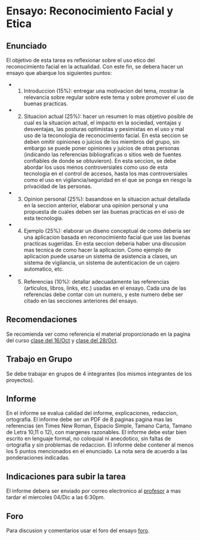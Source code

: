 # Ensayo: Reconocimiento Facial y Etica

## Enunciado
El objetivo de esta tarea es reflexionar sobre el uso etico del reconocimiento facial en la actualidad. Con este fin, se debera hacer un ensayo que abarque los siguientes puntos:

- 1. Introduccion (15%): entregar una motivacion del tema, mostrar la relevancia sobre regular sobre este tema y sobre promover el uso de buenas practicas.
- 2. Situacion actual (25%): hacer un resumen lo mas objetivo posible de cual es la situacion actual, el impacto en la sociedad, ventajas y desventajas, las posturas optimistas y pesimistas en el uso y mal uso de la teconologia de reconocimiento facial. En esta seccion se deben omitir opiniones o juicios de los miembros del grupo, sin embargo se puede poner opiniones y juicios de otras personas (indicando las referencias bibliograficas o sitios web de fuentes confiables de donde se obtuvieron). En esta seccion, se debe abordar los usos menos controversiales como uso de esta tecnologia en el control de accesos, hasta los mas controversiales como el uso en vigilancia/seguridad en el que se ponga en riesgo la privacidad de las personas. 
- 3. Opinion personal (25%): basandose en la situacion actual detallada en la seccion anterior, elaborar una opinion personal y una propuesta de cuales deben ser las buenas practicas en el uso de esta tecnologia.
- 4. Ejemplo (25%): elaborar un diseno conceptual de como deberia ser una aplicacion basada en reconocimiento facial que use las buenas practicas sugeridas. En esta seccion deberia haber una discusion mas tecnica de como hacer la aplicacion. Como ejemplo de aplicacion puede usarse un sistema de asistencia a clases, un sistema de vigilancia, un sistema de autenticacion de un cajero automatico, etc.
- 5. Referencias (10%): detallar adecuadamente las referencias (articulos, libros, links, etc.) usadas en el ensayo. Cada una de las referencias debe contar con un numero, y este numero debe ser citado en las secciones anteriores del ensayo. 

## Recomendaciones
Se recomienda ver como referencia el material proporcionado en la pagina del curso [clase del 16/Oct](https://github.com/domingomery/vision#clase-21-mi-16-oct-2019) y [clase del 28/Oct](https://github.com/domingomery/vision#clase-22-lu-28-oct-2019).

## Trabajo en Grupo
Se debe trabajar en grupos de 4 integrantes (los mismos integrantes de los proyectos).

## Informe
En el informe se evalua calidad del informe, explicaciones, redaccion, ortografia. El informe debe ser un PDF de 8 paginas pagina mas las referencias (en Times New Roman, Espacio Simple, Tamano Carta, Tamano de Letra 10,11 o 12), con margenes razonables. El informe debe estar bien escrito en lenguaje formal, no coloquial ni anecdotico, sin faltas de ortografia y sin problemas de redaccion. El informe debe contener al menos los 5 puntos mencionados en el enunciado. La nota sera de acuerdo a las ponderaciones indicadas.

## Indicaciones para subir la tarea
El informe debera ser enviado por correo electronico al [profesor](mailto:domingo.mery@uc.cl) a mas tardar el miercoles 04/Dic a las 6:30pm.  

## Foro
Para discusion y comentarios usar el foro del ensayo [foro](https://github.com/domingomery/vision/issues/3).
